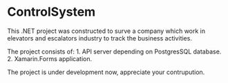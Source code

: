 # ControlSystem
This .NET project was constructed to surve a company which work in elevators and escalators industry to track the business activities.

The project consists of:
    1. API server depending on PostgresSQL database.
    2. Xamarin.Forms application.
    
The project is under development now, appreciate your contrupution.
